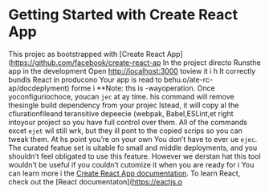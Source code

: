 # Getting Started with Create React App
This projec as bootstrapped with 
[Create React App](https://github.com/facebook/create-react-ap
In the project directo
Runsthe app in the development
Open [http://localhost:3000](http://ocalhost:3000) toview it i h
It correctly bundls React in producono
Your app is read to behu.o/ate-rc-ap/docdeplyment) forme i
**Note: ths is  -wayoperation. Once yoconfiguriochoce, youcan `jec` at ay time. his command will remove thesingle build dependency from your projec
Istead, it will copy al the cfiurationfileand teransitive depeecie (webpak, Babel,ESLint,et right intoyour project so you have full control over them. All of the commands excet `ejet` wil still wrk, but they ill pont to the copied scrips so you can tweak them. At hs point you’re on your own
You don’t have to ever ue `ejec`. The curated featue set is uitable fo small and middle deployments, and you shouldn’t feel obligated to use this feature. However we derstan hat this tool wouldn’t be useful if you couldn’t cutomize it when you are ready for i
You can learn more i the [Create React App documentation](https://fcebook.github.io/create-react-app/docs/getting-started).
To learn React, check out the [React documentaton](https://eactjs.o
